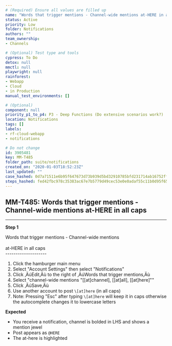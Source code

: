 ```yaml
---
# (Required) Ensure all values are filled up
name: "Words that trigger mentions - Channel-wide mentions at-HERE in all caps"
status: Active
priority: Low
folder: Notifications
authors: ""
team_ownership: 
- Channels

# (Optional) Test type and tools
cypress: To Do
detox: null
mmctl: null
playwright: null
rainforest: 
- Webapp
- Cloud
- in Production
manual_test_environments: []

# (Optional)
component: null
priority_p1_to_p4: P3 - Deep Functions (Do extensive scenarios work?)
location: Notifications
tags: []
labels: 
- rf-cloud-webapp
- notifications

# Do not change
id: 3905481
key: MM-T485
folder_path: suite/notifications
created_on: "2020-01-03T18:52:23Z"
last_updated: ""
case_hashed: 0d7a71511e6b95f647673d73b939d5bd32910785bfd231714ab16752ff18d3581443a49ac5c1d747ab06d021f377c2cd
steps_hashed: fed42fbc978c35383ac67e7b5779d49cec53e0e0adaf55c11b0d95f658c814eff333b82be6db1f384445193e8f2054e8
---
```


## MM-T485: Words that trigger mentions - Channel-wide mentions at-HERE in all caps

---

**Step 1**

Words that trigger mentions - Channel-wide mentions\
\
at-HERE in all caps\
\--------------------

1. Click the hamburger main menu
2. Select "Account Settings" then select "Notifications"
3. Click ‚ÄúEdit‚Äù to the right of ‚ÄúWords that trigger mentions‚Äù
4. Select "channel-wide mentions "\[\[at]channel], \[\[at]all], \[\[at]here]""
5. Click ‚ÄúSave‚Äù
6. Use another account to post `\[at]here` (in all caps)
7. Note: Pressing "Esc" after typing `\[at]here` will keep it in caps otherwise the autocomplete changes it to lowercase letters

**Expected**

- You receive a notification, channel is bolded in LHS and shows a mention jewel
- Post appears as `@HERE`
- The at-here is highlighted
